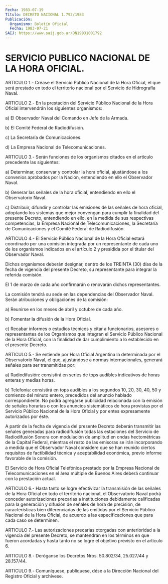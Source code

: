 ```yaml
---
Fecha: 1983-07-19
Título: DECRETO NACIONAL 1.792/1983
Publicación:
  Organismo: Boletín Oficial
  Fecha: 1983-07-21
SAIJ: https://www.saij.gob.ar/DN19831001792
---
```

# SERVICIO PUBLICO NACIONAL DE LA HORA OFICIAL.

<a id="1"></a>
ARTICULO  1.-  Créase  el Servicio Público Nacional de la Hora Oficial, el que será prestado  en  todo  el territorio nacional por el Servicio de Hidrografía Naval.

<a id="2"></a>
ARTICULO  2.-  En la prestación del Servicio Público Nacional de la Hora  Oficial  intervendrán    los    siguientes  organismos:

a)  El  Observador Naval del Comando en Jefe  de  la  Armada.

b) El Comité Federal de Radiodifusión.

c) La Secretaría de Comunicaciones.

d) La Empresa Nacional de Telecomunicaciones.

<a id="3"></a>
ARTICULO  3.-  Serán  funciones  de  los  organismos  citados en el artículo precedente las siguientes:

a)  Determinar,  conservar y controlar la hora oficial, ajustándose a los convenios aprobados  por  la  Nación,  entendiendo en ello el Observador Naval.

b) Generar las señales de la hora oficial, entendiendo  en  ello el Observatorio Naval.

c)  Distribuir,  difundir  y controlar las emisiones de las señales de hora oficial, adoptando los  sistemas  que  mejor convengan para cumplir la finalidad del presente Decreto, entendiendo  en ello, en la  medida de sus respectivas competencias, la Empresa Nacional  de Telecomunicaciones,  la  Secretaría  de  Comunicaciones y el Comité Federal de Radiodifusión.

<a id="4"></a>
ARTICULO  4.-  El  Servicio  Público  Nacional  de  la Hora Oficial estará  coordinado  por una comisión integrada por un representante de  cada  uno  de los organismos  indicados  en  el  artículo  2  y presidida por el titular del Observador Naval.

Dichos organismos  deberán  designar,  dentro  de  los TREINTA (30) días de la fecha de vigencia del presente Decreto, su representante para integrar la referida comisión.

El   1  de  marzo  de  cada  año  confirmarán  o  renovarán  dichos representantes.

La comisión  tendrá  su  sede  en  las  dependencias del Observador Naval.  Serán  atribuciones y obligaciones  de  la  comisión:

a) Reunirse en los  meses  de  abril  y  octubre  de cada año.

b) Fomentar la difusión de la Hora Oficial.

c)  Recabar  informes  o  estudios técnicos y citar a funcionarios, asesores  o  representantes  de  los  Organismos  que  integran  el Servicio Público Nacional de la  Hora  Oficial, con la finalidad de dar  cumplimiento  a  lo  establecido  en  el    presente  Decreto.

<a id="5"></a>
ARTICULO  5.- Se entiende por Hora Oficial Argentina la determinada por el Observatorio Naval, el que, ajustándose a normas internacionales,  generará  señales para ser transmitidas por:

a) Radiodifusión: consistirá en series de tops audibles indicativos de horas enteras y medias horas.

b) Telefonía: consistirá en tops  audibles  a  los segundos 10, 20, 30,  40,  50 y comienzo del minuto entero, precedidos  del  anuncio hablado correspondiente.  No podrá agregarse publicidad relacionada con la emisión de señales horarias  o con los anuncios sistemáticos de  hora  provistas por el Servicio Público  Nacional  de  la  Hora Oficial  y  por  entes  expresamente  autorizados  por  éste.

A partir de la  fecha  de  vigencia  del  presente  Decreto deberán transmitir  las  señales  generadas  para  radiodifusión todas  las estaciones del Servicio de Radiodifusión Sonora  con  modulación de amplitud en ondas hectométricas de la Capital Federal,  mientras el resto  de  las  emisoras  se  irán  incorporando  a  medida  que el Observador  Naval  considere  que se han reunido ciertos requisitos de factibilidad técnica y aceptabilidad  económica,  previo informe favorable de la comisión.

El  Servicio  de  Hora  Oficial Telefónica prestado por la  Empresa Nacional de Telecomunicaciones  en el área múltiple de Buenos Aires deberá continuar con la prestación actual.

<a id="6"></a>
ARTICULO  6.-  Hasta  tanto  se logre efectivizar la transmisión de las señales de la Hora Oficial  en  todo el territorio nacional, el Observatorio  Naval  podrá  conceder  autorizaciones   precarias  a instituciones   debidamente  calificadas  para  la  generación    y difusión de señales  de  hora de precisión, de características bien diferenciadas de las emitidas  por  el Servicio Público Nacional de la Hora Oficial, de acuerdo a las especificaciones  que  para  cada caso se determinen.

<a id="7"></a>
ARTICULO 7.- Las autorizaciones precarias otorgadas con anterioridad  a  la vigencia del presente Decreto, se mantendrán en los términos en que  fueron  acordadas y hasta tanto no se logre el objetivo previsto en el artículo 6.

<a id="8"></a>
ARTICULO  8.-  Deróganse  los Decretos Nros. 50.802/34, 25.027/44 y 28.157/44.

<a id="9"></a>
ARTICULO  9.- Comuníquese, publíquese, dése a la Dirección Nacional del Registro Oficial y archívese.